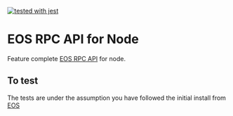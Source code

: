 [![tested with jest](https://img.shields.io/badge/tested_with-jest-99424f.svg)](https://github.com/facebook/jest)

# EOS RPC API for Node

Feature complete [EOS RPC API](https://eosio.github.io/eos/group__eosiorpc.html) for node.


## To test
The tests are under the assumption you have followed the initial install from [EOS](https://github.com/EOSIO/eos)
